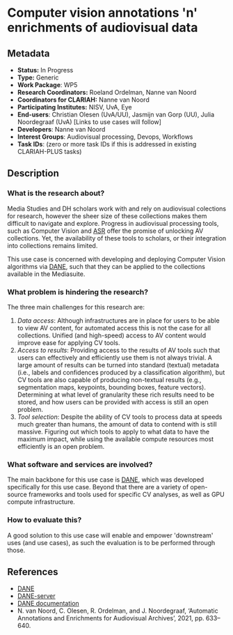 # Computer vision annotations 'n' enrichments of audiovisual data

## Metadata

* **Status:**  In Progress
* **Type:** Generic
* **Work Package**: WP5
* **Research Coordinators:**  Roeland Ordelman, Nanne van Noord
* **Coordinators for CLARIAH:**  Nanne van Noord
* **Participating Institutes:** NISV, UvA, Eye
* **End-users**: Christian Olesen (UvA/UU), Jasmijn van Gorp (UU), Julia Noordegraaf (UvA) [Links to use cases will follow]
* **Developers**: Nanne van Noord
* **Interest Groups**: Audiovisual processing, Devops, Workflows
* **Task IDs**: (zero or more task IDs if this is addressed in existing CLARIAH-PLUS tasks)

## Description

### What is the research about?

Media Studies and DH scholars work with and rely on audiovisual colections for research, however the sheer size of these collections makes them difficult to navigate and explore. Progress in audiovisual processing tools, such as Computer Vision and [ASR](https://github.com/CLARIAH/usecases/blob/master/cases/mediasuite-speech-transcription.md) offer the promise of unlocking AV collections. Yet, the availability of these tools to scholars, or their integration into collections remains limited.

This use case is concerned with developing and deploying Computer Vision algorithms via [DANE](https://github.com/CLARIAH/DANE), such that they can be applied to the collections available in the Mediasuite. 

### What problem is hindering the research?

The three main challenges for this research are:

1. *Data access*: Although infrastructures are in place for users to be able to view AV content, for automated access this is not the case for all collections. Unified (and high-speed) access to AV content would improve ease for applying CV tools.
2. *Access to results*: Providing access to the results of AV tools such that users can effectively and efficiently use them is not always trivial. A large amount of results can be turned into standard (textual) metadata (i.e., labels and confidences produced by a classification algorithm), but CV tools are also capable of producing non-textual results (e.g., segmentation maps, keypoints, bounding boxes, feature vectors). Determining at what level of granularity these rich results need to be stored, and how users can be provided with access is still an open problem.
3. *Tool selection*: Despite the ability of CV tools to process data at speeds much greater than humans, the amount of data to contend with is still massive. Figuring out which tools to apply to what data to have the maximum impact, while using the available compute resources most efficiently is an open problem.

### What software and services are involved?

The main backbone for this use case is [DANE](https://github.com/CLARIAH/DANE), which was developed specifically for this use case. Beyond that there are a variety of open-source frameworks and tools used for specific CV analyses, as well as GPU compute infrastructure.

### How to evaluate this?

A good solution to this use case will enable and empower 'downstream' uses (and use cases), as such the evaluation is to be performed through those.

## References

* [DANE](https://github.com/CLARIAH/DANE)
* [DANE-server](https://github.com/CLARIAH/DANE-server)
* [DANE documentation](https://dane.readthedocs.io)
* N. van Noord, C. Olesen, R. Ordelman, and J. Noordegraaf, ‘Automatic Annotations and Enrichments for Audiovisual Archives’, 2021, pp. 633–640.
